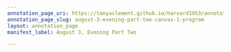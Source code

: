 ```yaml
---
annotation_page_uri: https://tanyaclement.github.io/harvard1953/annotations/august-3-evening-part-two-canvas-1-program.json
annotation_page_slug: august-3-evening-part-two-canvas-1-program
layout: annotation_page
manifest_label: August 3, Evening Part Two

---
```

